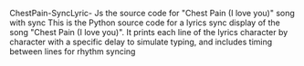 ChestPain-SyncLyric-
Js the source code for "Chest Pain (I love you)" song with sync
This is the Python source code for a lyrics sync display of the song "Chest Pain (I love you)". It prints each line of the lyrics character by character with a specific delay to simulate typing, and includes timing between lines for rhythm syncing
